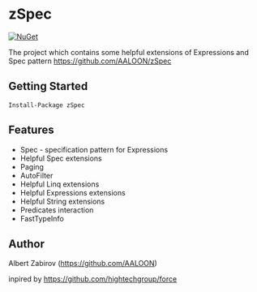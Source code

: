 # zSpec

[![NuGet](https://img.shields.io/nuget/v/zSpec.svg?color=blue)](https://www.nuget.org/packages/zSpec/)

The project which contains some helpful extensions of Expressions and Spec pattern
https://github.com/AALOON/zSpec

## Getting Started

```
Install-Package zSpec
```

## Features
  - Spec - specification pattern for Expressions
  - Helpful Spec extensions
  - Paging
  - AutoFilter
  - Helpful Linq extensions
  - Helpful Expressions extensions
  - Helpful String extensions
  - Predicates interaction
  - FastTypeInfo

## Author
Albert Zabirov (https://github.com/AALOON)

inpired by 
https://github.com/hightechgroup/force